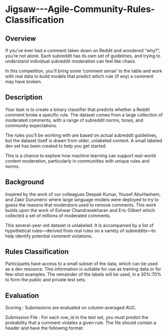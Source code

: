 # Jigsaw---Agile-Community-Rules-Classification

## Overview

If you’ve ever had a comment taken down on Reddit and wondered “why?”, you’re not alone. Each subreddit has its own set of guidelines, and trying to understand individual subreddit moderation can feel like chaos.

In this competition, you’ll bring some ‘comment sense’ to the table and work with real data to build models that predict which rule (if any) a comment may have broken.

## Description

Your task is to create a binary classifier that predicts whether a Reddit comment broke a specific rule. The dataset comes from a large collection of moderated comments, with a range of subreddit norms, tones, and community expectations.

The rules you’ll be working with are based on actual subreddit guidelines, but the dataset itself is drawn from older, unlabeled content. A small labeled dev set has been created to help you get started.

This is a chance to explore how machine learning can support real-world content moderation, particularly in communities with unique rules and norms.

## Background

Inspired by the work of our colleagues Deepak Kumar, Yousef AbuHashem, and Zakir Durumeric where large language models were deployed to try to guess the reasons that moderators used to remove comments. This work builds upon the work of Eshwar Chandrasekharan and Eric Gilbert which collected a set of millions of moderated comments.

This several-year-old dataset is unlabeled. It is accompanied by a list of hypothetical rules—derived from real rules on a variety of subreddits—to help identify potential comment violations.

##  Rules Classification

Participants have access to a small subset of the data, which can be used as a dev resource. This information is suitable for use as training data or for few-shot examples. The remainder of the labels will be used, in a 30%:70% to form the public and private test sets.

##  Evaluation

Scoring : Submissions are evaluated on column-averaged AUC.

Submission File : For each row_id in the test set, you must predict the probability that a comment violates a given rule. The file should contain a header and have the following format:
